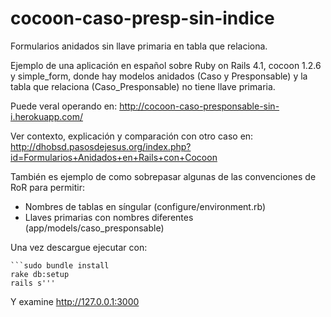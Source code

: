 cocoon-caso-presp-sin-indice
============================

Formularios anidados sin llave primaria en tabla que relaciona.

Ejemplo de una aplicación en español sobre Ruby on Rails 4.1, cocoon 1.2.6 
y simple_form, donde hay modelos anidados (Caso y Presponsable) y la tabla 
que relaciona (Caso_Presponsable) no tiene llave primaria.

Puede veral operando en:
  http://cocoon-caso-presponsable-sin-i.herokuapp.com/

Ver contexto, explicación y comparación con otro caso en:
http://dhobsd.pasosdejesus.org/index.php?id=Formularios+Anidados+en+Rails+con+Cocoon

También es ejemplo de como sobrepasar algunas de las convenciones de RoR para
permitir:
* Nombres de tablas en síngular (configure/environment.rb)
* Llaves primarias con nombres diferentes (app/models/caso_presponsable)

Una vez descargue ejecutar con:

	```sudo bundle install
	rake db:setup
	rails s'''

Y examine http://127.0.0.1:3000

